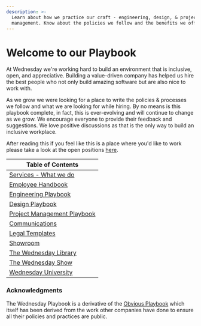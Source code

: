 ```yaml
---
description: >-
  Learn about how we practice our craft - engineering, design, & project
  management. Know about the policies we follow and the benefits we offer.
---
```


# Welcome to our Playbook

At Wednesday we're working hard to build an environment that is inclusive, open, and appreciative. Building a value-driven company has helped us hire the best people who not only build amazing software but are also nice to work with.

As we grow we were looking for a place to write the policies & processes we follow and what we are looking for while hiring. By no means is this playbook complete, in fact, this is ever-evolving and will continue to change as we grow. We encourage everyone to provide their feedback and suggestions. We love positive discussions as that is the only way to build an inclusive workplace.

After reading this if you feel like this is a place where you'd like to work please take a look at the open positions [here](https://www.wednesday.is/hiring).

| Table of Contents                                                    |
| -------------------------------------------------------------------- |
| [Services - What we do](what-we-do/our-services/)                    |
| [Employee Handbook](employee-handbook/hiring-at-wednesday/)          |
| [Engineering Playbook](engineering-playbook/engineering-handbook.md) |
| [Design Playbook](broken-reference)                                  |
| [Project Management Playbook](broken-reference)                      |
| [Communications](broken-reference)                                   |
| [Legal Templates](legal-templates/client-contracts/)                 |
| [Showroom](https://www.wednesday.is/showroom)                        |
| [The Wednesday Library](https://wednesday.is/reading)                |
| [The Wednesday Show](https://podcast.wednesday.is/)                  |
| [Wednesday University](https://university.wednesday.is/)             |

### Acknowledgments

The Wednesday Playbook is a derivative of the [Obvious Playbook](https://playbook.obvious.in/) which itself has been derived from the work other companies have done to ensure all their policies and practices are public.&#x20;
